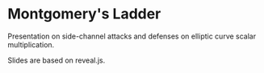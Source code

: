 # Montgomery's Ladder

Presentation on side-channel attacks and defenses on elliptic curve
scalar multiplication.

Slides are based on reveal.js.